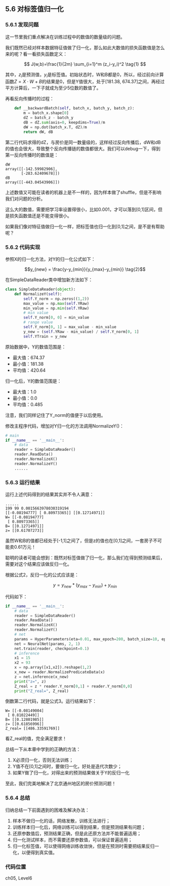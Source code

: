 <!--Copyright © Microsoft Corporation. All rights reserved.
  适用于[License](https://github.com/Microsoft/ai-edu/blob/master/LICENSE.md)版权许可-->

## 5.6 对标签值归一化

### 5.6.1 发现问题

这一节里我们重点解决在训练过程中的数值的数量级的问题。

我们既然已经对样本数据特征值做了归一化，那么如此大数值的损失函数值是怎么来的呢？看一看损失函数定义：

$$
J(w,b)=\frac{1}{2m} \sum_{i=1}^m (z_i-y_i)^2 \tag{1}
$$

其中，$z_i$是预测值，$y_i$是标签值。初始状态时，W和B都是0，所以，经过前向计算函数$Z=X \cdot W+B$的结果是0，但是Y值很大，处于[181.38, 674.37]之间，再经过平方计算后，一下子就成为至少5位数的数值了。

再看反向传播时的过程：

```Python
    def __backwardBatch(self, batch_x, batch_y, batch_z):
        m = batch_x.shape[0]
        dZ = batch_z - batch_y
        dB = dZ.sum(axis=0, keepdims=True)/m
        dW = np.dot(batch_x.T, dZ)/m
        return dW, dB
```
第二行代码求得的dZ，与房价是同一数量级的，这样经过反向传播后，dW和dB的值也会很大，导致整个反向传播链的数值都很大。我们可以debug一下，得到第一反向传播时的数值是：
```
dW
array([[-142.59982906],
       [-283.62409678]])
dB
array([[-443.04543906]])
```
上述数值又可能在读者的机器上是不一样的，因为样本做了shuffle，但是不影响我们对问题的分析。

这么大的数值，需要把学习率设置得很小，比如0.001，才可以落到[0,1]区间，但是损失函数值还是不能变得很小。

如果我们像对特征值做归一化一样，把标签值也归一化到[0,1]之间，是不是有帮助呢？

### 5.6.2 代码实现

参照X的归一化方法，对Y的归一化公式如下：

$$y_{new} = \frac{y-y_{min}}{y_{max}-y_{min}} \tag{2}$$

在SimpleDataReader类中增加新方法如下：

```Python
class SimpleDataReader(object):
    def NormalizeY(self):
        self.Y_norm = np.zeros((1,2))
        max_value = np.max(self.YRaw)
        min_value = np.min(self.YRaw)
        # min value
        self.Y_norm[0, 0] = min_value 
        # range value
        self.Y_norm[0, 1] = max_value - min_value 
        y_new = (self.YRaw - min_value) / self.Y_norm[0, 1]
        self.YTrain = y_new
```

原始数据中，Y的数值范围是：

  - 最大值：674.37
  - 最小值：181.38
  - 平均值：420.64

归一化后，Y的数值范围是：
  - 最大值：1.0
  - 最小值：0.0
  - 平均值：0.485

注意，我们同样记住了Y_norm的值便于以后使用。

修改主程序代码，增加对Y归一化的方法调用NormalizeY()：

```Python
# main
if __name__ == '__main__':
    # data
    reader = SimpleDataReader()
    reader.ReadData()
    reader.NormalizeX()
    reader.NormalizeY()
    ......
```

### 5.6.3 运行结果

运行上述代码得到的结果其实并不令人满意：

```
......
199 99 0.0015663978030319194 
[[-0.08194777] [ 0.80973365]] [[0.12714971]]
W= [[-0.08194777]
 [ 0.80973365]]
B= [[0.12714971]]
z= [[0.61707273]]
```

虽然W和B的值都已经处于[-1,1]之间了，但是z的值也在[0,1]之间，一套房子不可能卖0.61万元！

聪明的读者可能会想到：既然对标签值做了归一化，那么我们在得到预测结果后，需要对这个结果应该做反归一化。

根据公式2，反归一化的公式应该是：

$$y = y_{new}*(y_{max}-y_{min})+y_{min} \tag{3}$$

代码如下：

```Python
if __name__ == '__main__':
    # data
    reader = SimpleDataReader()
    reader.ReadData()
    reader.NormalizeX()
    reader.NormalizeY()
    # net
    params = HyperParameters(eta=0.01, max_epoch=200, batch_size=10, eps=1e-5)
    net = NeuralNet(params, 2, 1)
    net.train(reader, checkpoint=0.1)
    # inference
    x1 = 15
    x2 = 93
    x = np.array([x1,x2]).reshape(1,2)
    x_new = reader.NormalizePredicateData(x)
    z = net.inference(x_new)
    print("z=", z)
    Z_real = z * reader.Y_norm[0,1] + reader.Y_norm[0,0]
    print("Z_real=", Z_real)
```

倒数第二行代码，就是公式3。运行结果如下：

```
W= [[-0.08149004]
 [ 0.81022449]]
B= [[0.12801985]]
z= [[0.61856996]]
Z_real= [[486.33591769]]
```

看Z_real的值，完全满足要求！

总结一下从本章中学到的正确的方法：

1. X必须归一化，否则无法训练；
2. Y值不在[0,1]之间时，要做归一化，好处是迭代次数少；
3. 如果Y做了归一化，对得出来的预测结果做关于Y的反归一化

至此，我们完美地解决了北京通州地区的房价预测问题！

### 5.6.4 总结

归纳总结一下前面遇到的困难及解决办法：

1. 样本不做归一化的话，网络发散，训练无法进行；
2. 训练样本归一化后，网络训练可以得到结果，但是预测结果有问题；
3. 还原参数值后，预测结果正确，但是此还原方法并不能普遍适用；
4. 归一化测试样本，而不需要还原参数值，可以保证普遍适用；
5. 归一化标签值，可以使得网络训练收敛快，但是在预测时需要把结果反归一化，以便得到真实值。

### 代码位置

ch05, Level6
